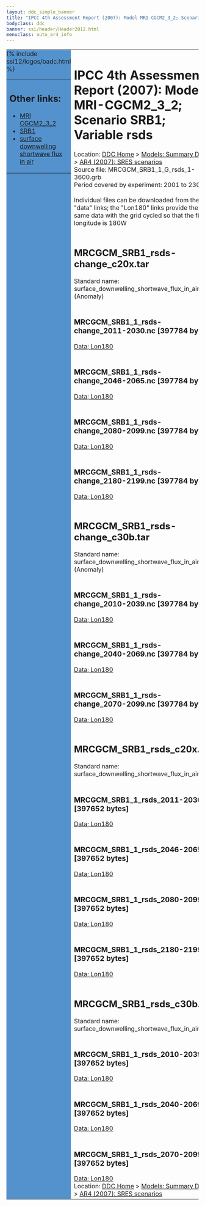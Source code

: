 ```yaml
---
layout: ddc_simple_banner
title: "IPCC 4th Assessment Report (2007): Model MRI-CGCM2_3_2; Scenario SRB1; Variable rsds"
bodyclass: ddc
banner: ssi/header/Header2012.html
menuclass: auto_ar4_info
---
```



<table width="100%" border="0" cellspacing="0" cellpadding="0" style="border-collapse: collapse;">
<tr style="margin:0;padding:0;border:0;">
<td style="margin:0;padding:0;border:0;height:1pt;width:150pt;background:#5492CD;" valign="top" >

<div id="lh-col2" class="auto_ar4_info">
<table class="menumain" bgcolor="#5492CD" cellspacing="0" width="100%" border="0">
<tr><td>
<h2> Other links:</h2>
<ul>
<li><a href="/auto/ar4/model-MRI-CGCM2_3_2.html">MRI<br/>CGCM2_3_2</a></li>
<li><a href="/auto/ar4/scenario-SRB1.html">SRB1</a></li>
<li><a href="/auto/ar4/var-surface_downwelling_shortwave_flux_in_air.html">surface downwelling<br/> shortwave flux in air</a></li>
</ul>
</td></tr>
{% include ssi12/logos/badc.html %}
</table>
</div>
</td>
<td><h1>IPCC 4th Assessment Report (2007): Model MRI-CGCM2_3_2; Scenario SRB1; Variable rsds</h1>

<!-- Breadcrumb1 -->
<div id="breadcrumb1" align="left">
Location: <a href="/index.html">DDC Home</a> > <a href="/sim/gcm_clim/">Models: Summary Data</a>
> <a href="/sim/gcm_clim/SRES_AR4/index.html">AR4 (2007): SRES scenarios</a>
</div>
<!-- End of Breadcrumb1 -->Source file: MRCGCM_SRB1_1_G_rsds_1-3600.grb
<br/>
Period covered by experiment: 2001 to 2300<br/>
<br/>Individual files can be downloaded from the "data" links; the "Lon180" links provide the same data
         with the grid cycled so that the first longitude is 180W<br/>
<br/><h2>MRCGCM_SRB1_rsds-change_c20x.tar</h2>
Standard name: surface_downwelling_shortwave_flux_in_air (Anomaly)<br>
<br/><h3>MRCGCM_SRB1_1_rsds-change_2011-2030.nc [397784 bytes]</h3>
<a href="/cgi-bin/downl/ar4_nc/rsds/MRCGCM_SRB1_1_rsds-change_2011-2030.nc">Data; </a><a href="/cgi-bin/downl/ar4_nc/rsds/MRCGCM_SRB1_1_rsds-change_2011-2030.cyto180.nc"> Lon180</a><br/>
<br/><h3>MRCGCM_SRB1_1_rsds-change_2046-2065.nc [397784 bytes]</h3>
<a href="/cgi-bin/downl/ar4_nc/rsds/MRCGCM_SRB1_1_rsds-change_2046-2065.nc">Data; </a><a href="/cgi-bin/downl/ar4_nc/rsds/MRCGCM_SRB1_1_rsds-change_2046-2065.cyto180.nc"> Lon180</a><br/>
<br/><h3>MRCGCM_SRB1_1_rsds-change_2080-2099.nc [397784 bytes]</h3>
<a href="/cgi-bin/downl/ar4_nc/rsds/MRCGCM_SRB1_1_rsds-change_2080-2099.nc">Data; </a><a href="/cgi-bin/downl/ar4_nc/rsds/MRCGCM_SRB1_1_rsds-change_2080-2099.cyto180.nc"> Lon180</a><br/>
<br/><h3>MRCGCM_SRB1_1_rsds-change_2180-2199.nc [397784 bytes]</h3>
<a href="/cgi-bin/downl/ar4_nc/rsds/MRCGCM_SRB1_1_rsds-change_2180-2199.nc">Data; </a><a href="/cgi-bin/downl/ar4_nc/rsds/MRCGCM_SRB1_1_rsds-change_2180-2199.cyto180.nc"> Lon180</a><br/>
<br/><h2>MRCGCM_SRB1_rsds-change_c30b.tar</h2>
Standard name: surface_downwelling_shortwave_flux_in_air (Anomaly)<br>
<br/><h3>MRCGCM_SRB1_1_rsds-change_2010-2039.nc [397784 bytes]</h3>
<a href="/cgi-bin/downl/ar4_nc/rsds/MRCGCM_SRB1_1_rsds-change_2010-2039.nc">Data; </a><a href="/cgi-bin/downl/ar4_nc/rsds/MRCGCM_SRB1_1_rsds-change_2010-2039.cyto180.nc"> Lon180</a><br/>
<br/><h3>MRCGCM_SRB1_1_rsds-change_2040-2069.nc [397784 bytes]</h3>
<a href="/cgi-bin/downl/ar4_nc/rsds/MRCGCM_SRB1_1_rsds-change_2040-2069.nc">Data; </a><a href="/cgi-bin/downl/ar4_nc/rsds/MRCGCM_SRB1_1_rsds-change_2040-2069.cyto180.nc"> Lon180</a><br/>
<br/><h3>MRCGCM_SRB1_1_rsds-change_2070-2099.nc [397784 bytes]</h3>
<a href="/cgi-bin/downl/ar4_nc/rsds/MRCGCM_SRB1_1_rsds-change_2070-2099.nc">Data; </a><a href="/cgi-bin/downl/ar4_nc/rsds/MRCGCM_SRB1_1_rsds-change_2070-2099.cyto180.nc"> Lon180</a><br/>
<br/><h2>MRCGCM_SRB1_rsds_c20x.tar</h2>
Standard name: surface_downwelling_shortwave_flux_in_air<br>
<br/><h3>MRCGCM_SRB1_1_rsds_2011-2030.nc [397652 bytes]</h3>
<a href="/cgi-bin/downl/ar4_nc/rsds/MRCGCM_SRB1_1_rsds_2011-2030.nc">Data; </a><a href="/cgi-bin/downl/ar4_nc/rsds/MRCGCM_SRB1_1_rsds_2011-2030.cyto180.nc"> Lon180</a><br/>
<br/><h3>MRCGCM_SRB1_1_rsds_2046-2065.nc [397652 bytes]</h3>
<a href="/cgi-bin/downl/ar4_nc/rsds/MRCGCM_SRB1_1_rsds_2046-2065.nc">Data; </a><a href="/cgi-bin/downl/ar4_nc/rsds/MRCGCM_SRB1_1_rsds_2046-2065.cyto180.nc"> Lon180</a><br/>
<br/><h3>MRCGCM_SRB1_1_rsds_2080-2099.nc [397652 bytes]</h3>
<a href="/cgi-bin/downl/ar4_nc/rsds/MRCGCM_SRB1_1_rsds_2080-2099.nc">Data; </a><a href="/cgi-bin/downl/ar4_nc/rsds/MRCGCM_SRB1_1_rsds_2080-2099.cyto180.nc"> Lon180</a><br/>
<br/><h3>MRCGCM_SRB1_1_rsds_2180-2199.nc [397652 bytes]</h3>
<a href="/cgi-bin/downl/ar4_nc/rsds/MRCGCM_SRB1_1_rsds_2180-2199.nc">Data; </a><a href="/cgi-bin/downl/ar4_nc/rsds/MRCGCM_SRB1_1_rsds_2180-2199.cyto180.nc"> Lon180</a><br/>
<br/><h2>MRCGCM_SRB1_rsds_c30b.tar</h2>
Standard name: surface_downwelling_shortwave_flux_in_air<br>
<br/><h3>MRCGCM_SRB1_1_rsds_2010-2039.nc [397652 bytes]</h3>
<a href="/cgi-bin/downl/ar4_nc/rsds/MRCGCM_SRB1_1_rsds_2010-2039.nc">Data; </a><a href="/cgi-bin/downl/ar4_nc/rsds/MRCGCM_SRB1_1_rsds_2010-2039.cyto180.nc"> Lon180</a><br/>
<br/><h3>MRCGCM_SRB1_1_rsds_2040-2069.nc [397652 bytes]</h3>
<a href="/cgi-bin/downl/ar4_nc/rsds/MRCGCM_SRB1_1_rsds_2040-2069.nc">Data; </a><a href="/cgi-bin/downl/ar4_nc/rsds/MRCGCM_SRB1_1_rsds_2040-2069.cyto180.nc"> Lon180</a><br/>
<br/><h3>MRCGCM_SRB1_1_rsds_2070-2099.nc [397652 bytes]</h3>
<a href="/cgi-bin/downl/ar4_nc/rsds/MRCGCM_SRB1_1_rsds_2070-2099.nc">Data; </a><a href="/cgi-bin/downl/ar4_nc/rsds/MRCGCM_SRB1_1_rsds_2070-2099.cyto180.nc"> Lon180</a><br/>
<!-- Breadcrumb2 -->
<div id="breadcrumb2" align="left">
Location: <a href="/index.html">DDC Home</a> > <a href="/sim/gcm_clim/">Models: Summary Data</a>
> <a href="/sim/gcm_clim/SRES_AR4/index.html">AR4 (2007): SRES scenarios</a>
</div>
<!-- End of Breadcrumb2 --></td></tr></table>
